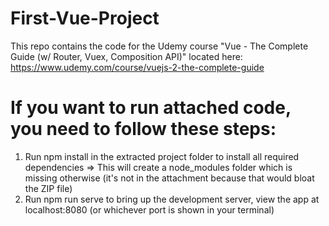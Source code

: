 # First-Vue-Project
This repo contains the code for the Udemy course "Vue - The Complete Guide (w/ Router, Vuex, Composition API)" located here: https://www.udemy.com/course/vuejs-2-the-complete-guide

# If you want to run attached code, you need to follow these steps:
1. Run npm install in the extracted project folder to install all required dependencies => This will create a node_modules folder which is missing otherwise (it's not in the attachment
because that would bloat the ZIP file)
2. Run npm run serve to bring up the development server, view the app at localhost:8080 (or whichever port is shown in your terminal)